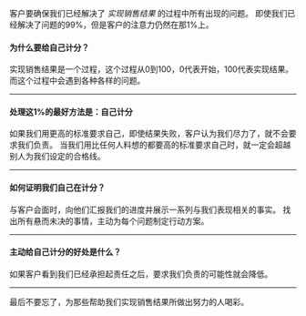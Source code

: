 客户要确保我们已经解决了 *实现销售结果* 的过程中所有出现的问题。
即使我们已经解决了问题的99%，但是客户的注意力仍然在那1%上。

#### 为什么要给自己计分？
实现销售结果是一个过程，这个过程从0到100，0代表开始，100代表实现结果。
而这个过程中会遇到各种各样的问题。

***

#### 处理这1%的最好方法是：自己计分
如果我们用更高的标准要求自己，即使结果失败，客户认为我们尽力了，就不会要求我们负责。
当我们用比任何人料想的都要高的标准要求自己时，就一定会超越别人为我们设定的合格线。

***

#### 如何证明我们自己在计分？
与客户会面时，向他们汇报我们的进度并展示一系列与我们表现相关的事实。
找出所有悬而未决的事情，主动为每个问题制定行动方案。

***

#### 主动给自己计分的好处是什么？
如果客户看到我们已经承担起责任之后，要求我们负责的可能性就会降低。

***
最后不要忘了，为那些帮助我们实现销售结果所做出努力的人喝彩。